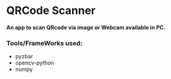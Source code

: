 # QRCode Scanner
**An app to scan QRcode via image or Webcam available in PC.**

### Tools/FrameWorks used:
 - pyzbar
 - opencv-python
 - numpy

